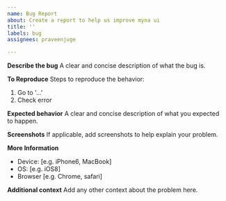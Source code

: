 ```yaml
---
name: Bug Report
about: Create a report to help us improve myna ui
title: ''
labels: bug
assignees: praveenjuge

---
```


**Describe the bug**
A clear and concise description of what the bug is.

**To Reproduce**
Steps to reproduce the behavior:
1. Go to '...'
2. Check error

**Expected behavior**
A clear and concise description of what you expected to happen.

**Screenshots**
If applicable, add screenshots to help explain your problem.

**More Information**
 - Device: [e.g. iPhone6, MacBook]
 - OS: [e.g. iOS8]
 - Browser [e.g. Chrome, safari]

**Additional context**
Add any other context about the problem here.
